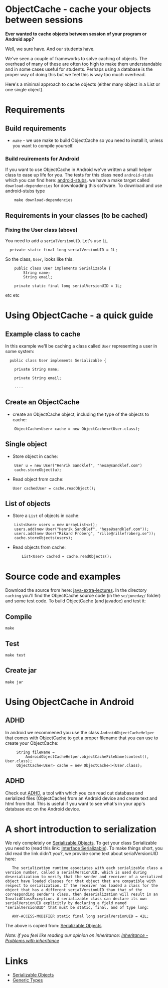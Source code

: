 # ObjectCache - cache your objects between sessions

**Ever wanted to cache objects between session of your program or Android app?**

Well, we sure have. And our students have.

We've seen a couple of frameworks to solve caching of objects. The
overhead of many of these are often too high to make them
understandable and in some cases useful for students. Perhaps using a
database is the proper way of doing this but we feel this is way too
much overhead.

Here's a minimal approach to cache objects (either many object in a
List or one single object).

# Requirements

## Build requirements

* *```make```* - we use make to build ObjectCache so you need to install it, unless you want to compile yourself.

### Build reuirements for Android

If you want to use ObjectCache in Android we've written a small helper
class to ease up life for you. The tests for this class need ```android-stubs``` which you can find here: [android-stubs](https://github.com/progund/android-stubs). we have a make target called ```download-dependencies``` for downloading this software. To download and use android-stubs type

~~~
    make download-dependencies
~~~

## Requirements in your classes (to be cached)

### Fixing the User class (above)

You need to add a ```serialVersionUID```. Let's use ```1L```.

~~~
  private static final long serialVersionUID = 1L;
~~~


So the class, ```User```, looks like this.
~~~
    public class User implements Serializable {
        String name;
        String email;

    private static final long serialVersionUID = 1L;
~~~

etc etc

# Using ObjectCache - a quick guide

## Example class to cache

In this example we'll be caching a class called ```User``` representing a user in some system:

~~~
  public class User implements Serializable {

    private String name;

    private String email;

    ....
~~~

## Create an ObjectCache 

* create an ObjectCache object, including the type of the objects to cache:

~~~
    ObjectCache<User> cache = new ObjectCache<>(User.class);
~~~

## Single object

* Store object in cache:

~~~
    User u = new User("Henrik Sandklef", "hesa@sandklef.com")
    cache.storeObject(u);
~~~

* Read object from cache:

    ```User cachedUser = cache.readObject();```

## List of objects

* Store a ```List``` of objects in cache:

~~~
    List<User> users = new ArrayList<>();
    users.add(new User("Henrik Sandklef", "hesa@sandklef.com"));
    users.add(new User("Rikard Fröberg", "rille@rillefroberg.se"));
    cache.storeObjects(users);
~~~

* Read objects from cache:

    ```    List<User> cached = cache.readObjects();```

# Source code and examples

Download the source from here: [java-extra-lectures](https://github.com/progund/java-extra-lectures). In the directory ```caching``` you'll find the ObjectCache source code (in the ```se/juneday/``` folder) and some test code. To build ObjectCache (and javadoc) and test it:

## Compile ##

```make```

## Test ##

```make test```

## Create jar  ##

```make jar```

# Using ObjectCache in Android

## ADHD

In android we recommened you use the class
```AndroidObjectCacheHelper``` that comes with ObjectCache to get a
proper filename that you can use to create your ObjectCache:

~~~
     String fileName = 
         AndroidObjectCacheHelper.objectCacheFileName(context(), User.class);
     ObjectCache<User> cache = new ObjectCache<>(User.class);
~~~
     

## ADHD

Check out [ADHD](https://github.com/progund/adhd), a tool with which
you can read out database and serialized files (ObjectCache) from an
Android device and create text and html from that. This is useful if
you want to see what's in your app's database etc on the Android
device.

# A short introduction to serialization

We rely completely on [Serializable Objects](https://docs.oracle.com/javase/tutorial/jndi/objects/serial.html). To get your class Serializable you need to (read this link: [Interface Serializable](https://docs.oracle.com/javase/7/docs/api/java/io/Serializable.html)). To make things short, you did read the link didn't you?, we provide some text about serialVersionUID here: 

~~~
   The serialization runtime associates with each serializable class a version number, called a serialVersionUID, which is used during deserialization to verify that the sender and receiver of a serialized object have loaded classes for that object that are compatible with respect to serialization. If the receiver has loaded a class for the object that has a different serialVersionUID than that of the corresponding sender's class, then deserialization will result in an InvalidClassException. A serializable class can declare its own serialVersionUID explicitly by declaring a field named "serialVersionUID" that must be static, final, and of type long:

   ANY-ACCESS-MODIFIER static final long serialVersionUID = 42L;
~~~

The above is copied from: [Serializable Objects](https://docs.oracle.com/javase/tutorial/jndi/objects/serial.html)

*Note: if you feel like reading our opinion on inheritance: [Inheritance - Problems with inheritance](http://wiki.juneday.se/mediawiki/index.php/Chapter:Inheritance_-_Problems_with_inheritance)*


# Links

* [Serializable Objects](https://docs.oracle.com/javase/tutorial/jndi/objects/serial.html)
* [Generic Types](https://docs.oracle.com/javase/tutorial/java/generics/types.html)
